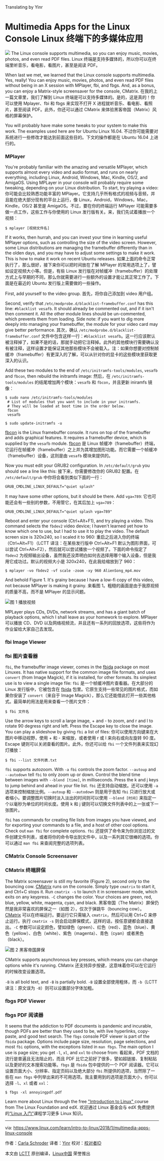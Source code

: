 Translating by Yinr

Multimedia Apps for the Linux Console
Linux 终端下的多媒体应用
======

![](https://www.linux.com/sites/lcom/files/styles/rendered_file/public/multimedia.jpg?itok=v-XrnKRB)
The Linux console supports multimedia, so you can enjoy music, movies, photos, and even read PDF files.
Linux 终端是支持多媒体的，所以你可以在终端里听音乐，看电影，看图片，甚至是阅读 PDF。

When last we met, we learned that the Linux console supports multimedia. Yes, really! You can enjoy music, movies, photos, and even read PDF files without being in an X session with MPlayer, fbi, and fbgs. And, as a bonus, you can enjoy a Matrix-style screensaver for the console, CMatrix.
在我的上一篇文章里，我们了解到 Linux 终端是可以支持多媒体的。是的，这是真的！你可以使用 Mplayer、fbi 和 fbgs 来实现不打开 X 进程就听音乐、看电影、看照片，甚至阅读 PDF。此外，你还可以通过 CMatrix 来体验黑客帝国（Matrix）风格的屏幕保护。

You will probably have make some tweaks to your system to make this work. The examples used here are for Ubuntu Linux 16.04.
不过你可能需要对系统进行一些修改才能达到前面这些目的。下文的操作都是在 Ubuntu 16.04 上进行的。

### MPlayer

You're probably familiar with the amazing and versatile MPlayer, which supports almost every video and audio format, and runs on nearly everything, including Linux, Android, Windows, Mac, Kindle, OS/2, and AmigaOS. Using MPLayer in your console will probably require some tweaking, depending on your Linux distribution. To start, try playing a video:
你可能会比较熟悉功能丰富的 MPlayer。它支持几乎所有格式的视频与音频，并且能在绝大部分现有的平台上运行，像 Linux，Android，Windows，Mac，Kindle，OS/2 甚至是 AmigaOS。不过，要在你的终端运行 MPlayer 可能需要多做一点工作，这些工作与你使用的 Linux 发行版有关。来，我们先试着播放一个视频：

```
$ mplayer [视频文件名]
```

If it works, then hurrah, and you can invest your time in learning useful MPlayer options, such as controlling the size of the video screen. However, some Linux distributions are managing the framebuffer differently than in the olden days, and you may have to adjust some settings to make it work. This is how to make it work on recent Ubuntu releases.
如果上面的命令正常执行了，那么很好，接下来你可以把时间放在了解 MPlayer 的常用选项上了，譬如设定视频大小等。但是，有些 Linux 发行版在对帧缓冲（framebuffer）的处理方式上与早期的不同，那么你就需要进行一些额外的设置才能让其正常工作了。下面是在最近的 Ubuntu 发行版上需要做的一些操作。

First, add yourself to the video group.
首先，将你自己添加到 video 用户组。

Second, verify that `/etc/modprobe.d/blacklist-framebuffer.conf` has this line: `#blacklist vesafb`. It should already be commented out, and if it isn't then comment it. All the other module lines should be un-commented, which prevents them from loading. Side note: if you want to dig more deeply into managing your framebuffer, the module for your video card may give better performance.
其次，确认 `/etc/modprobe.d/blacklist-framebuffer.conf` 文件中包含这样一行：`#blacklist vesafb`。这一行应该默认被注释掉了，如果不是的话，那就手动把它注释掉。此外的其他模块行需要确认没有被注释，这样设置才能保证其他那些模块不会被载入。注：如果你想要对控制帧缓冲（framebuffer）有更深入的了解，可以从针对你的显卡的这些模块里获取更深入的认识。

Add these two modules to the end of `/etc/initramfs-tools/modules`, `vesafb` and `fbcon`, then rebuild the initramfs image:
然后，在 `/etc/initramfs-tools/modules` 的结尾增加两个模块：`vesafb` 和 `fbcon`，并且更新 iniramfs 镜像：

```
$ sudo nano /etc/initramfs-tools/modules
 # List of modules that you want to include in your initramfs.
 # They will be loaded at boot time in the order below.
 fbcon
 vesafb

$ sudo update-initramfs -u
```

[fbcon][1] is the Linux framebuffer console. It runs on top of the framebuffer and adds graphical features. It requires a framebuffer device, which is supplied by the `vesafb` module.
[fbcon][1] 是 Linux 帧缓冲（framebuffer）终端，它运行在帧缓冲（framebuffer）之上并为其增加图形功能。而它需要一个帧缓冲（framebuffer）设备，这则是由 `vesafb` 模块来提供的。

Now you must edit your GRUB2 configuration. In `/etc/default/grub` you should see a line like this:
接下来，你需要修改你的 GRUB2 配置。在 `/etc/default/grub` 中你将会看到类似下面的一行：

```
GRUB_CMDLINE_LINUX_DEFAULT="quiet splash"
```

It may have some other options, but it should be there. Add `vga=789`:
它也可能还会有一些别的参数，不用管它，在其后加上 `vga=789`：

```
GRUB_CMDLINE_LINUX_DEFAULT="quiet splash vga=789"
```

Reboot and enter your console (Ctrl+Alt+F1), and try playing a video. This command selects the `fbdev2` video device; I haven't learned yet how to know which one to use, but I had to use it to play the video. The default screen size is 320x240, so I scaled it to 960:
重启之后进入你的终端（Ctrl+Alt+F1）（LCTT 译注：在某些发行版中 Ctrl+Alt+F1 默认为图形界面，可以尝试 Ctrl+Alt+F2），然后就可以尝试播放一个视频了。下面的命令指定了 `fbdev2` 为视频输出设备，虽然我还没弄明白如何去选择用哪个输入设备，但是我用它成功过。默认的视频大小是 320x240，在此我给缩放到了 960：

```
$ mplayer -vo fbdev2 -vf scale -zoom -xy 960 AlienSong_mp4.mov
```

And behold Figure 1. It's grainy because I have a low-fi copy of this video, not because MPlayer is making it grainy.
来看图 1。粗糙的画面是由于我原视频的质量不高，而不是 MPlayer 的显示问题。

![图 1 播放视频](https://www.linux.com/sites/lcom/files/styles/floated_images/public/fig-1_3.jpg?itok=PtSoKepn)

MPLayer plays CDs, DVDs, network streams, and has a giant batch of playback options, which I shall leave as your homework to explore.
MPlayer 可以播放 CD、DVD 以及网络视频流，并且还有一系列的回放选项，这些将作为作业留给大家自己去发现。

### fbi Image Viewer
### fbi 图片查看器

`fbi`, the framebuffer image viewer, comes in the [fbida][2] package on most Linuxes. It has native support for the common image file formats, and uses `convert` (from Image Magick), if it is installed, for other formats. Its simplest use is to view a single image file:
`fbi` 是一个帧缓冲图片查看器。在大部分的 Linux 发行版中，它被包含在 [fbida][2] 包里。它原生支持一些常见的图片格式，而如果你安装了 `convert`（来自于 Image Magick），那么它还能借此打开一些其他格式。最简单的用法是用来查看一个图片文件：

```
$ fbi 文件名
```

Use the arrow keys to scroll a large image, + and - to zoom, and r and l to rotate 90 degress right and left. Press the Escape key to close the image. You can play a slideshow by giving `fbi` a list of files:
你可以使用方向键来在大图片中移动视野，使用 + 和 - 来缩放，或者使用 r 或 l 来向右或向左旋转 90 度。Escape 键则可以关闭查看的图片。此外，你还可以给 `fbi` 一个文件列表来实现幻灯播放：

```
$ fbi --list 文件列表.txt
```

`fbi` supports autozoom. With `-a` `fbi` controls the zoom factor. `--autoup` and `--autodown` tell `fbi` to only zoom up or down. Control the blend time between images with `--blend [time]`, in milliseconds. Press the k and j keys to jump behind and ahead in your file list.
`fbi` 还支持自动缩放。还可以使用 `-a` 选项来控制缩放比例。`--autoup` 和 `--autodown` 则是用于告知 `fbi` 只进行放大或者缩小。要调整图片切换时淡入淡出的时间则可以使用 `--blend [时间]` 来指定一个以毫秒为单位的时间长度。使用 k 和 j 键则可以切换文件列表中的上一张或下一张图片。

`fbi` has commands for creating file lists from images you have viewed, and for exporting your commands to a file, and a host of other cool options. Check out `man fbi` for complete options.
`fbi` 还提供了命令来为你浏览过的文件创建文件列表，或者将你的命令导出到文件中，以及一系列其它很棒的选项。你可以通过 `man fbi` 来查阅完整的选项列表。

### CMatrix Console Screensaver
### CMatrix 终端屏保

The Matrix screensaver is still my favorite (Figure 2), second only to the bouncing cow. [CMatrix][3] runs on the console. Simply type `cmatrix` to start it, and Ctrl+C stops it. Run `cmatrix -s` to launch it in screensaver mode, which exits on any keypress. `-C` changes the color. Your choices are green, red, blue, yellow, white, magenta, cyan, and black.
黑客帝国（The Matrix）屏保仍然是我非常喜欢的屏保之一（如图 2），仅次于弹跳牛（bouncing cow）。[CMatrix][3] 可以在终端运行。要运行它只需输入 `cmatrix`，然后可以用 Ctrl+C 来停止运行。执行 `cmatrix -s` 则会启动屏保模式，这样的话，按任意键都会直接退出。`-C` 参数可以设定颜色，譬如绿色（green）、红色（red）、蓝色（blue）、黄色（yellow）、白色（white）、紫色（magenta）、青色（cyan）或者黑色（black）。

![图 2 黑客帝国屏保](https://www.linux.com/sites/lcom/files/styles/floated_images/public/fig-2_0.jpg?itok=E3f26R7w)

CMatrix supports asynchronous key presses, which means you can change options while it's running.
CMatrix 还支持异步按键，这意味着你可以在它运行的时候改变设置选项。

`-B` is all bold text, and `-B` is partially bold.
`-B` 设置全部使用粗体，而 `-b`（LCTT 译注：原文误为 `-B`）则可以设置部分字体加粗。

### fbgs PDF Viewer
### fbgs PDF 阅读器

It seems that the addiction to PDF documents is pandemic and incurable, though PDFs are better than they used to be, with live hyperlinks, copy-paste, and good text search. The `fbgs` console PDF viewer is part of the `fbida` package. Options include page size, resolution, page selections, and most `fbi` options, with the exceptions listed in `man fbgs`. The main option I use is page size; you get `-l`, `xl`, and `xxl` to choose from:
看起来，PDF 文档的流行是普遍且无法阻止的，而且 PDF 比它之前好了很多，譬如超链接、复制粘贴以及更好的文本搜索功能等。`fbgs` 是 `fbida` 包中提供的一个 PDF 阅读器。它可以设置页面大小、分辨率、指定页码以及绝大部分 `fbi` 所提供的选项，当然除了一些在 `man fbgs` 中列举出来的不可用选项。我主要用到的选项是页面大小，你可以选择 `-l`、`xl` 或者 `xxl`：

```
$ fbgs -xl annoyingpdf.pdf
```

Learn more about Linux through the free ["Introduction to Linux" ][4]course from The Linux Foundation and edX.
欢迎通过 Linux 基金会与 edX 免费提供的[“Linux 入门”][4]课程学习更多 Linux 知识。

--------------------------------------------------------------------------------

via: https://www.linux.com/learn/intro-to-linux/2018/1/multimedia-apps-linux-console

作者：[Carla Schroder][a]
译者：[Yinr](https://github.com/Yinr)
校对：[校对者ID](https://github.com/校对者ID)

本文由 [LCTT](https://github.com/LCTT/TranslateProject) 原创编译，[Linux中国](https://linux.cn/) 荣誉推出

[a]:https://www.linux.com/users/cschroder
[1]:https://www.mjmwired.net/kernel/Documentation/fb/fbcon.txt
[2]:https://www.kraxel.org/blog/linux/fbida/
[3]:http://www.asty.org/cmatrix/
[4]:https://training.linuxfoundation.org/linux-courses/system-administration-training/introduction-to-linux
